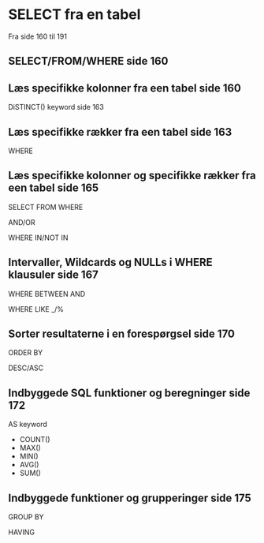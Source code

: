 # SELECT fra en tabel
Fra side 160 til 191

## SELECT/FROM/WHERE side 160
## Læs specifikke kolonner fra een tabel side 160
DiSTINCT() keyword side 163

## Læs specifikke rækker fra een tabel side 163
WHERE

## Læs specifikke kolonner og specifikke rækker fra een tabel side 165
SELECT FROM WHERE

AND/OR

WHERE IN/NOT IN

## Intervaller, Wildcards og NULLs i WHERE klausuler side 167
WHERE BETWEEN AND

WHERE LIKE _/%

## Sorter resultaterne i en forespørgsel side 170
ORDER BY

DESC/ASC

## Indbyggede SQL funktioner og beregninger side 172
AS keyword
- COUNT()
- MAX()
- MIN()
- AVG()
- SUM()

## Indbyggede funktioner og grupperinger side 175
GROUP BY

HAVING
